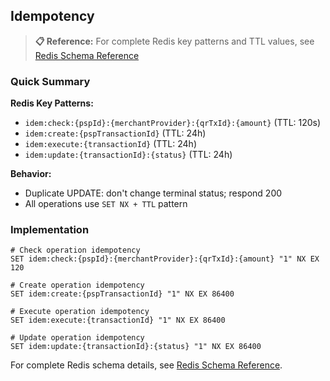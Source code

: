 ## Idempotency

> **📋 Reference:** For complete Redis key patterns and TTL values, see [Redis Schema Reference](../data/redis-schema.md)

### Quick Summary

**Redis Key Patterns:**
- `idem:check:{pspId}:{merchantProvider}:{qrTxId}:{amount}` (TTL: 120s)
- `idem:create:{pspTransactionId}` (TTL: 24h)
- `idem:execute:{transactionId}` (TTL: 24h)
- `idem:update:{transactionId}:{status}` (TTL: 24h)

**Behavior:**
- Duplicate UPDATE: don't change terminal status; respond 200
- All operations use `SET NX + TTL` pattern

### Implementation

```redis
# Check operation idempotency
SET idem:check:{pspId}:{merchantProvider}:{qrTxId}:{amount} "1" NX EX 120

# Create operation idempotency  
SET idem:create:{pspTransactionId} "1" NX EX 86400

# Execute operation idempotency
SET idem:execute:{transactionId} "1" NX EX 86400

# Update operation idempotency
SET idem:update:{transactionId}:{status} "1" NX EX 86400
```

For complete Redis schema details, see [Redis Schema Reference](../data/redis-schema.md).


